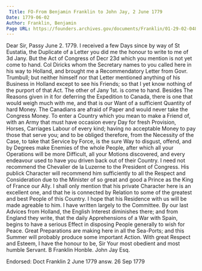 ```yaml
---
 Title: FO-From Benjamin Franklin to John Jay, 2 June 1779
Date: 1779-06-02
Author: Franklin, Benjamin
Page URL: https://founders.archives.gov/documents/Franklin/01-29-02-0489
---
```


Dear Sir,
Passy June 2. 1779.
I received a few Days since by way of St Eustatia, the Duplicate of a Letter you did me the honour to write to me of 3d Jany. But the Act of Congress of Decr 23d which you mention is not yet come to hand. Col Diricks whom the Secretary names to you called here in his way to Holland, and brought me a Recommendatory Letter from Govr. Trumbull; but neither himself nor that Letter mentioned anything of his Business in Holland except to see his Friends; so that I yet know nothing of the purport of that Act. The other of Jany 1st. is come to hand. Besides The Reasons given in it for deferring the Expedition to Canada, there is one that would weigh much with me, and that is our Want of a sufficient Quantity of hard Money. The Canadians are afraid of Paper and would never take the Congress Money. To enter a Country which you mean to make a Friend of, with an Army that must have occasion every Day for fresh Provision, Horses, Carriages Labour of every kind; having no acceptable Money to pay those that serve you; and to be obliged therefore, from the Necessity of the Case, to take that Service by Force, is the sure Way to disgust, offend, and by Degrees make Enemies of the whole People, after which all your Operations will be more Difficult, all your Motions discovered, and every endeavour used to have you driven back out of their Country.
I need not recommend the Chevalier de la Luzerne to the President of Congress. His publick Character will recommend him sufficiently to all the Respect and Consideration due to the Minister of so great and good a Prince as the King of France our Ally. I shall only mention that his private Character here is an excellent one, and that he is connected by Relation to some of the greatest and best People of this Country. I hope that his Residence with us will be made agreable to him. I have written largely to the Committee. By our last Advices from Holland, the English Interest diminishes there; and from England they write, that the daily Apprehensions of a War with Spain, begins to have a serious Effect in disposing People generally to wish for Peace. Great Preparations are making here in all the Sea-Ports; and this Summer will probably produce some important Action. With great Respect and Esteem, I have the honour to be, Sir Your most obedient and most humble Servant.
B Franklin
Honble. John Jay Esq.
 
Endorsed: Doct Franklin 2 June 1779 answ. 26 Sep 1779

